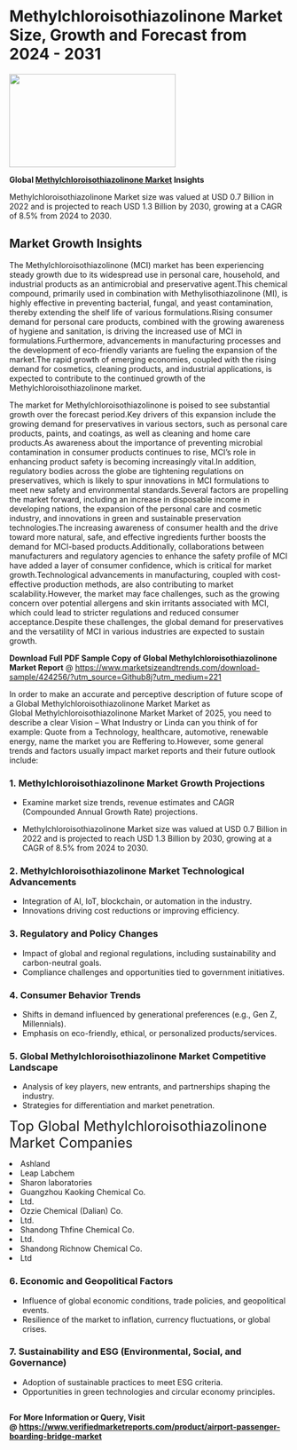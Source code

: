 <H1>Methylchloroisothiazolinone Market Size, Growth and Forecast from 2024 - 2031</H1><img class="aligncenter size-medium wp-image-584254" src="https://thirdeyenews.in/wp-content/uploads/2024/09/Global-Market-Research-300x168.jpeg" alt="" width="300" height="168" /><p><strong>Global&nbsp;<a href="https://www.marketsizeandtrends.com/download-sample/424256/?utm_source=Github8j?utm_medium=221">Methylchloroisothiazolinone Market</a> Insights</strong></p><p>Methylchloroisothiazolinone Market size was valued at USD 0.7 Billion in 2022 and is projected to reach USD 1.3 Billion by 2030, growing at a CAGR of 8.5% from 2024 to 2030.</p><p><h2>Market Growth Insights</h2> <p>The Methylchloroisothiazolinone (MCI) market has been experiencing steady growth due to its widespread use in personal care, household, and industrial products as an antimicrobial and preservative agent.This chemical compound, primarily used in combination with Methylisothiazolinone (MI), is highly effective in preventing bacterial, fungal, and yeast contamination, thereby extending the shelf life of various formulations.Rising consumer demand for personal care products, combined with the growing awareness of hygiene and sanitation, is driving the increased use of MCI in formulations.Furthermore, advancements in manufacturing processes and the development of eco-friendly variants are fueling the expansion of the market.The rapid growth of emerging economies, coupled with the rising demand for cosmetics, cleaning products, and industrial applications, is expected to contribute to the continued growth of the Methylchloroisothiazolinone market.</p> <p>The market for Methylchloroisothiazolinone is poised to see substantial growth over the forecast period.Key drivers of this expansion include the growing demand for preservatives in various sectors, such as personal care products, paints, and coatings, as well as cleaning and home care products.As awareness about the importance of preventing microbial contamination in consumer products continues to rise, MCI’s role in enhancing product safety is becoming increasingly vital.In addition, regulatory bodies across the globe are tightening regulations on preservatives, which is likely to spur innovations in MCI formulations to meet new safety and environmental standards.Several factors are propelling the market forward, including an increase in disposable income in developing nations, the expansion of the personal care and cosmetic industry, and innovations in green and sustainable preservation technologies.The increasing awareness of consumer health and the drive toward more natural, safe, and effective ingredients further boosts the demand for MCI-based products.Additionally, collaborations between manufacturers and regulatory agencies to enhance the safety profile of MCI have added a layer of consumer confidence, which is critical for market growth.Technological advancements in manufacturing, coupled with cost-effective production methods, are also contributing to market scalability.However, the market may face challenges, such as the growing concern over potential allergens and skin irritants associated with MCI, which could lead to stricter regulations and reduced consumer acceptance.Despite these challenges, the global demand for preservatives and the versatility of MCI in various industries are expected to sustain growth.<p><span class=""><strong>Download Full PDF Sample Copy of Global Methylchloroisothiazolinone Market Report</strong> @ <a href="https://www.marketsizeandtrends.com/download-sample/424256/?utm_source=Github8j?utm_medium=221" target="_blank">https://www.marketsizeandtrends.com/download-sample/424256/?utm_source=Github8j?utm_medium=221</a></span></p><p>In order to make an accurate and perceptive description of future scope of a Global&nbsp;Methylchloroisothiazolinone Market Market as Global&nbsp;Methylchloroisothiazolinone Market Market of 2025, you need to describe a clear Vision &ndash; What Industry or Linda can you think of for example: Quote from a Technology, healthcare, automotive, renewable energy, name the market you are Reffering to.However, some general trends and factors usually impact market reports and their future outlook include:</p><h3>1.&nbsp;<strong>Methylchloroisothiazolinone Market Growth Projections</strong></h3><ul><li>Examine market size trends, revenue estimates and CAGR (Compounded Annual Growth Rate) projections.</li><li><p>Methylchloroisothiazolinone Market size was valued at USD 0.7 Billion in 2022 and is projected to reach USD 1.3 Billion by 2030, growing at a CAGR of 8.5% from 2024 to 2030.</p></li></ul><h3>2.&nbsp;<strong>Methylchloroisothiazolinone Market Technological Advancements</strong></h3><ul><li>Integration of AI, IoT, blockchain, or automation in the industry.</li><li>Innovations driving cost reductions or improving efficiency.</li></ul><h3>3.&nbsp;<strong>Regulatory and Policy Changes</strong></h3><ul><li>Impact of global and regional regulations, including sustainability and carbon-neutral goals.</li><li>Compliance challenges and opportunities tied to government initiatives.</li></ul><h3>4.&nbsp;<strong>Consumer Behavior Trends</strong></h3><ul><li>Shifts in demand influenced by generational preferences (e.g., Gen Z, Millennials).</li><li>Emphasis on eco-friendly, ethical, or personalized products/services.</li></ul><h3>5.&nbsp;<strong>Global Methylchloroisothiazolinone Market Competitive Landscape</strong></h3><ul><li>Analysis of key players, new entrants, and partnerships shaping the industry.</li><li>Strategies for differentiation and market penetration.</li></ul><p data-pm-slice="1 1 []"><span style="color: inherit; font-family: inherit; font-size: 25px;">Top Global Methylchloroisothiazolinone Market Companies</span></p><div class="" data-test-id=""><p><li>Ashland</li><li> Leap Labchem</li><li> Sharon laboratories</li><li> Guangzhou Kaoking Chemical Co.</li><li> Ltd.</li><li> Ozzie Chemical (Dalian) Co.</li><li> Ltd.</li><li> Shandong Thfine Chemical Co.</li><li> Ltd.</li><li> Shandong Richnow Chemical Co.</li><li> Ltd</li></p></div><h3>6.&nbsp;<strong>Economic and Geopolitical Factors</strong></h3><ul><li>Influence of global economic conditions, trade policies, and geopolitical events.</li><li>Resilience of the market to inflation, currency fluctuations, or global crises.</li></ul><h3>7.&nbsp;<strong>Sustainability and ESG (Environmental, Social, and Governance)</strong></h3><ul><li>Adoption of sustainable practices to meet ESG criteria.</li><li>Opportunities in green technologies and circular economy principles.</li></ul><h2><strong style="font-size: 14px;">For More Information or Query, Visit @&nbsp;</strong><a style="background-color: #ffffff; font-size: 14px;" href="https://www.marketsizeandtrends.com/report/methylchloroisothiazolinone-market/" target="_blank">https://www.verifiedmarketreports.com/product/airport-passenger-boarding-bridge-market</a></h2>